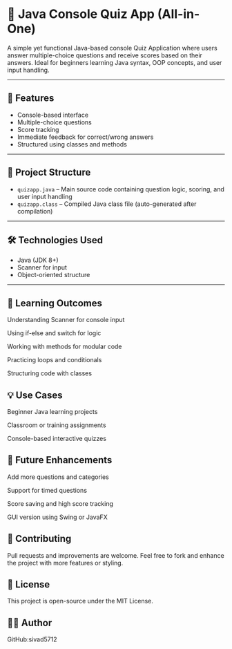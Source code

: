 # 🧠 Java Console Quiz App (All-in-One)

A simple yet functional Java-based console Quiz Application where users answer multiple-choice questions and receive scores based on their answers. Ideal for beginners learning Java syntax, OOP concepts, and user input handling.

---

## 🎯 Features

- Console-based interface
- Multiple-choice questions
- Score tracking
- Immediate feedback for correct/wrong answers
- Structured using classes and methods

---

## 📂 Project Structure

- `quizapp.java` – Main source code containing question logic, scoring, and user input handling
- `quizapp.class` – Compiled Java class file (auto-generated after compilation)

---

## 🛠 Technologies Used

- Java (JDK 8+)
- Scanner for input
- Object-oriented structure

---
## 📘 Learning Outcomes
Understanding Scanner for console input

Using if-else and switch for logic

Working with methods for modular code

Practicing loops and conditionals

Structuring code with classes

## 💡 Use Cases
Beginner Java learning projects

Classroom or training assignments

Console-based interactive quizzes

## 🔮 Future Enhancements
Add more questions and categories

Support for timed questions

Score saving and high score tracking

GUI version using Swing or JavaFX

## 🤝 Contributing
Pull requests and improvements are welcome. Feel free to fork and enhance the project with more features or styling.

## 📄 License
This project is open-source under the MIT License.

## 🙋‍♂️ Author
GitHub:sivad5712
